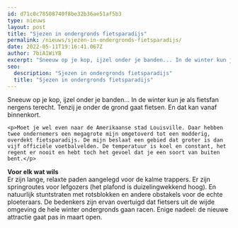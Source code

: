 ```yaml
---
id: d71c0c78508740f8be32b36ae51af5b3
type: nieuws
layout: post
title: "Sjezen in ondergronds fietsparadijs"
permalink: /nieuws/sjezen-in-ondergronds-fietsparadijs/
date: 2022-05-11T19:16:41.067Z
author: 7biA1WiYB
excerpt: "Sneeuw op je kop, ijzel onder je banden... In de winter kun je als fietsfan nergens terecht. Tenzij je onder de grond gaat fietsen. En dat kan vanaf binnenkort.  "
seo:
  description: "Sjezen in ondergronds fietsparadijs"
  title: "Sjezen in ondergronds fietsparadijs"
---
```

Sneeuw op je kop, ijzel onder je banden... In de winter kun je als fietsfan nergens terecht. Tenzij je onder de grond gaat fietsen. En dat kan vanaf binnenkort.  

    <p>Moet je wel even naar de Amerikaanse stad Louisville. Daar hebben twee ondernemers een megagrote mijn omgetoverd tot een modderig, overdekt fietsparadijs. De mijn beslaat een gebied dat groter is dan vijf officiële voetbalvelden. De temperatuur is koel en constant, het regent er nooit en hebt toch het gevoel dat je een soort van buiten bent.</p>
<p><strong>Voor elk wat wils </strong><br>Er zijn lange, relaxte paden aangelegd voor de kalme trappers. Er zijn springroutes voor lefgozers (het plafond is duizelingwekkend hoog). En natuurlijk stuntstraten met rotsblokken en andere obstakels voor de echte ploeteraars. De bedenkers zijn ervan overtuigd dat fietsers uit de wijde omgeving de hele winter ondergronds gaan racen. Enige nadeel: de nieuwe attractie gaat pas in maart open. </p>  

